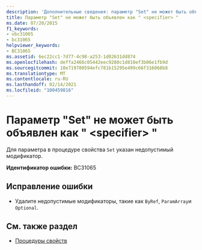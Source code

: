 ```yaml
---
description: 'Дополнительные сведения: параметр "Set" не может быть объявлен как " <specifier> "'
title: Параметр "Set" не может быть объявлен как " <specifier> "
ms.date: 07/20/2015
f1_keywords:
- vbc31065
- bc31065
helpviewer_keywords:
- BC31065
ms.assetid: 6ec22cc1-7d77-4c98-a253-1d02631dd874
ms.openlocfilehash: deffa2466c05442eec9280c1d810ef3b06e1fb9d
ms.sourcegitcommit: 10e719780594efc781b15295e499c66f316068b8
ms.translationtype: MT
ms.contentlocale: ru-RU
ms.lasthandoff: 02/14/2021
ms.locfileid: "100459816"
---
```

# <a name="set-parameter-cannot-be-declared-specifier"></a>Параметр "Set" не может быть объявлен как " \<specifier> "

Для параметра в процедуре свойства `Set` указан недопустимый модификатор.  
  
 **Идентификатор ошибки:** BC31065  
  
## <a name="to-correct-this-error"></a>Исправление ошибки  
  
- Удалите недопустимые модификаторы, такие как `ByRef`, `ParamArray`и `Optional`.  
  
## <a name="see-also"></a>См. также раздел

- [Процедуры свойств](../programming-guide/language-features/procedures/property-procedures.md)
